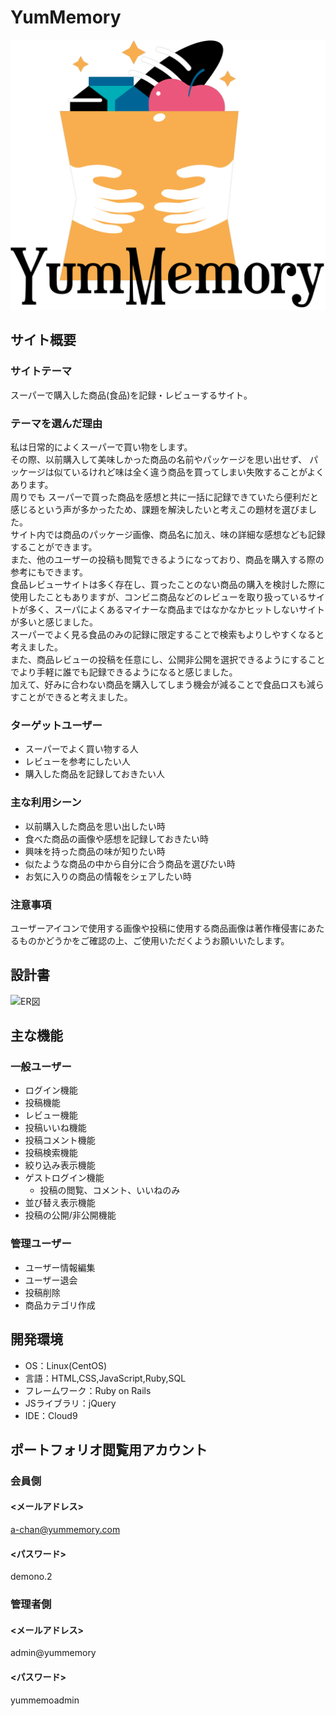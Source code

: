 # YumMemory
![ロゴ](https://raw.githubusercontent.com/kitten1139/YumMemory/main/app/assets/images/logo.png)

## サイト概要
### サイトテーマ
スーパーで購入した商品(食品)を記録・レビューするサイト。

### テーマを選んだ理由
私は日常的によくスーパーで買い物をします。  
その際、以前購入して美味しかった商品の名前やパッケージを思い出せず、 パッケージは似ているけれど味は全く違う商品を買ってしまい失敗することがよくあります。  
周りでも スーパーで買った商品を感想と共に一括に記録できていたら便利だと感じるという声が多かったため、課題を解決したいと考えこの題材を選びました。  
サイト内では商品のパッケージ画像、商品名に加え、味の詳細な感想なども記録することができます。  
また、他のユーザーの投稿も閲覧できるようになっており、商品を購入する際の参考にもできます。  
食品レビューサイトは多く存在し、買ったことのない商品の購入を検討した際に使用したこともありますが、コンビニ商品などのレビューを取り扱っているサイトが多く、スーパによくあるマイナーな商品まではなかなかヒットしないサイトが多いと感じました。  
スーパーでよく見る食品のみの記録に限定することで検索もよりしやすくなると考えました。  
また、商品レビューの投稿を任意にし、公開非公開を選択できるようにすることでより手軽に誰でも記録できるようになると感じました。  
加えて、好みに合わない商品を購入してしまう機会が減ることで食品ロスも減らすことができると考えました。  

### ターゲットユーザー
- スーパーでよく買い物する人
- レビューを参考にしたい人
- 購入した商品を記録しておきたい人

### 主な利用シーン
- 以前購入した商品を思い出したい時
- 食べた商品の画像や感想を記録しておきたい時
- 興味を持った商品の味が知りたい時
- 似たような商品の中から自分に合う商品を選びたい時
- お気に入りの商品の情報をシェアしたい時

### 注意事項
ユーザーアイコンで使用する画像や投稿に使用する商品画像は著作権侵害にあたるものかどうかをご確認の上、ご使用いただくようお願いいたします。

## 設計書

![ER図](https://raw.githubusercontent.com/kitten1139/YumMemory/4e55b8887c341816847ab29c439ec837adce3383/app/assets/images/ER%E5%9B%B3.png)

## 主な機能

### 一般ユーザー

- ログイン機能
- 投稿機能
- レビュー機能
- 投稿いいね機能
- 投稿コメント機能
- 投稿検索機能
- 絞り込み表示機能
- ゲストログイン機能
    - 投稿の閲覧、コメント、いいねのみ
- 並び替え表示機能
- 投稿の公開/非公開機能

### 管理ユーザー

- ユーザー情報編集
- ユーザー退会
- 投稿削除
- 商品カテゴリ作成


## 開発環境
- OS：Linux(CentOS)
- 言語：HTML,CSS,JavaScript,Ruby,SQL
- フレームワーク：Ruby on Rails
- JSライブラリ：jQuery
- IDE：Cloud9

## ポートフォリオ閲覧用アカウント
### 会員側
#### <メールアドレス>
a-chan@yummemory.com
#### <パスワード>
demono.2

### 管理者側
#### <メールアドレス>
admin@yummemory
#### <パスワード>
yummemoadmin